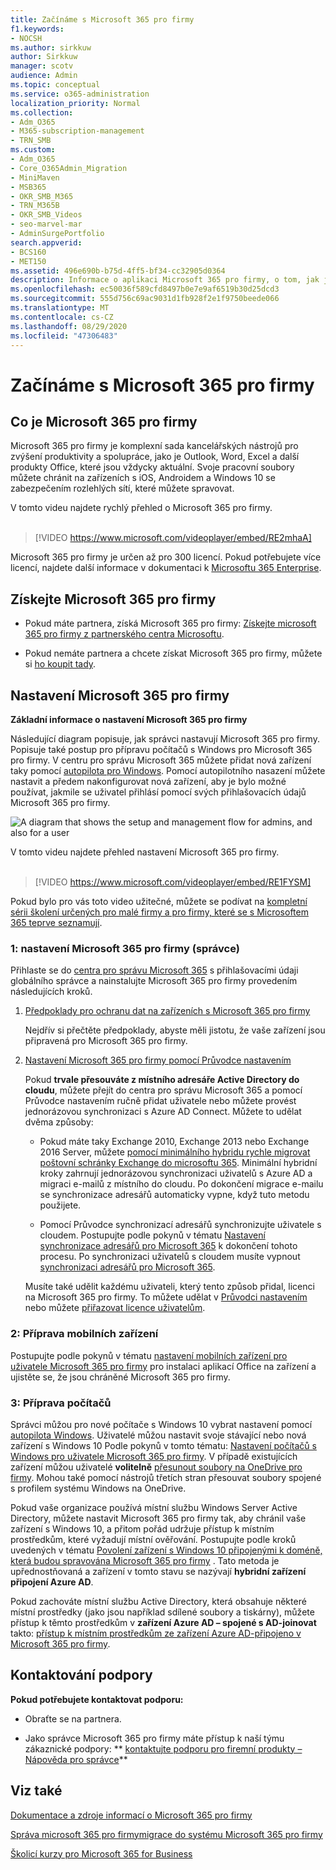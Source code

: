 ```yaml
---
title: Začínáme s Microsoft 365 pro firmy
f1.keywords:
- NOCSH
ms.author: sirkkuw
author: Sirkkuw
manager: scotv
audience: Admin
ms.topic: conceptual
ms.service: o365-administration
localization_priority: Normal
ms.collection:
- Adm_O365
- M365-subscription-management
- TRN_SMB
ms.custom:
- Adm_O365
- Core_O365Admin_Migration
- MiniMaven
- MSB365
- OKR_SMB_M365
- TRN_M365B
- OKR_SMB_Videos
- seo-marvel-mar
- AdminSurgePortfolio
search.appverid:
- BCS160
- MET150
ms.assetid: 496e690b-b75d-4ff5-bf34-cc32905d0364
description: Informace o aplikaci Microsoft 365 pro firmy, o tom, jak ji nastavit, a o tom, jak připravit zařízení a počítače uživatelů, aby byla chráněna Microsoft 365 pro firmy.
ms.openlocfilehash: ec50036f589cfd8497b0e7e9af6519b30d25dcd3
ms.sourcegitcommit: 555d756c69ac9031d1fb928f2e1f9750beede066
ms.translationtype: MT
ms.contentlocale: cs-CZ
ms.lasthandoff: 08/29/2020
ms.locfileid: "47306483"
---
```

# <a name="get-started-with-microsoft-365-for-business"></a>Začínáme s Microsoft 365 pro firmy

## <a name="what-is-microsoft-365-for-business"></a>Co je Microsoft 365 pro firmy

Microsoft 365 pro firmy je komplexní sada kancelářských nástrojů pro zvýšení produktivity a spolupráce, jako je Outlook, Word, Excel a další produkty Office, které jsou vždycky aktuální. Svoje pracovní soubory můžete chránit na zařízeních s iOS, Androidem a Windows 10 se zabezpečením rozlehlých sítí, které můžete spravovat.

V tomto videu najdete rychlý přehled o Microsoft 365 pro firmy.<br><br>

> [!VIDEO https://www.microsoft.com/videoplayer/embed/RE2mhaA] 
  
Microsoft 365 pro firmy je určen až pro 300 licencí. Pokud potřebujete více licencí, najdete další informace v dokumentaci k [Microsoftu 365 Enterprise](https://go.microsoft.com/fwlink/p/?linkid=860986). 
  
## <a name="get-microsoft-365-for-business"></a>Získejte Microsoft 365 pro firmy

- Pokud máte partnera, získá Microsoft 365 pro firmy: [Získejte microsoft 365 pro firmy z partnerského centra Microsoftu](get-microsoft-365-business.md).
    
- Pokud nemáte partnera a chcete získat Microsoft 365 pro firmy, můžete si [ho koupit tady](https://www.microsoft.com/microsoft-365/business).
    
## <a name="set-up-microsoft-365-for-business"></a>Nastavení Microsoft 365 pro firmy

 **Základní informace o nastavení Microsoft 365 pro firmy**
  
Následující diagram popisuje, jak správci nastavují Microsoft 365 pro firmy. Popisuje také postup pro přípravu počítačů s Windows pro Microsoft 365 pro firmy. V centru pro správu Microsoft 365 můžete přidat nová zařízení taky pomocí [autopilota pro Windows](add-autopilot-devices-and-profile.md). Pomocí autopilotního nasazení můžete nastavit a předem nakonfigurovat nová zařízení, aby je bylo možné používat, jakmile se uživatel přihlásí pomocí svých přihlašovacích údajů Microsoft 365 pro firmy.
  
![A diagram that shows the setup and management flow for admins, and also for a user](../media/249f81fc-7e79-44c7-8425-3a0b7b651c3b.png)

V tomto videu najdete přehled nastavení Microsoft 365 pro firmy.<br><br>

> [!VIDEO https://www.microsoft.com/videoplayer/embed/RE1FYSM] 

Pokud bylo pro vás toto video užitečné, můžete se podívat na [kompletní sérii školení určených pro malé firmy a pro firmy, které se s Microsoftem 365 teprve seznamují](https://support.microsoft.com/office/6ab4bbcd-79cf-4000-a0bd-d42ce4d12816).

  
### <a name="1-set-up-microsoft-365-for-business-admin"></a>1: nastavení Microsoft 365 pro firmy (správce)

Přihlaste se do [centra pro správu Microsoft 365](https://portal.office.com/adminportal/home) s přihlašovacími údaji globálního správce a nainstalujte Microsoft 365 pro firmy provedením následujících kroků. 
  
1. [Předpoklady pro ochranu dat na zařízeních s Microsoft 365 pro firmy](pre-requisites-for-data-protection.md)
    
    Nejdřív si přečtěte předpoklady, abyste měli jistotu, že vaše zařízení jsou připravená pro Microsoft 365 pro firmy.
    
2. [Nastavení Microsoft 365 pro firmy pomocí Průvodce nastavením](set-up.md)
    
    Pokud **trvale přesouváte z místního adresáře Active Directory do cloudu**, můžete přejít do centra pro správu Microsoft 365 a pomocí Průvodce nastavením ručně přidat uživatele nebo můžete provést jednorázovou synchronizaci s Azure AD Connect. Můžete to udělat dvěma způsoby: 
    
    - Pokud máte taky Exchange 2010, Exchange 2013 nebo Exchange 2016 Server, můžete [pomocí minimálního hybridu rychle migrovat poštovní schránky Exchange do microsoftu 365](https://docs.microsoft.com/Exchange/mailbox-migration/use-minimal-hybrid-to-quickly-migrate). Minimální hybridní kroky zahrnují jednorázovou synchronizaci uživatelů s Azure AD a migraci e-mailů z místního do cloudu. Po dokončení migrace e-mailu se synchronizace adresářů automaticky vypne, když tuto metodu použijete.
    
    - Pomocí Průvodce synchronizací adresářů synchronizujte uživatele s cloudem. Postupujte podle pokynů v tématu [Nastavení synchronizace adresářů pro Microsoft 365](https://docs.microsoft.com/microsoft-365/enterprise/set-up-directory-synchronization) k dokončení tohoto procesu. Po synchronizaci uživatelů s cloudem musíte vypnout [synchronizaci adresářů pro Microsoft 365](https://docs.microsoft.com/microsoft-365/enterprise/turn-off-directory-synchronization).
    
    Musíte také udělit každému uživateli, který tento způsob přidal, licenci na Microsoft 365 pro firmy. To můžete udělat v [Průvodci nastavením](set-up.md) nebo můžete [přiřazovat licence uživatelům](../admin/manage/assign-licenses-to-users.md).
    
### <a name="2-prepare-mobile-devices"></a>2: Příprava mobilních zařízení

Postupujte podle pokynů v tématu [nastavení mobilních zařízení pro uživatele Microsoft 365 pro firmy](set-up-mobile-devices.md) pro instalaci aplikací Office na zařízení a ujistěte se, že jsou chráněné Microsoft 365 pro firmy. 
  
### <a name="3-prepare-pcs"></a>3: Příprava počítačů

Správci můžou pro nové počítače s Windows 10 vybrat nastavení pomocí [autopilota Windows](add-autopilot-devices-and-profile.md). Uživatelé můžou nastavit svoje stávající nebo nová zařízení s Windows 10 Podle pokynů v tomto tématu: [Nastavení počítačů s Windows pro uživatele Microsoft 365 pro firmy](set-up-windows-devices.md). V případě existujících zařízení můžou uživatelé **volitelně** [přesunout soubory na OneDrive pro firmy](move-files-to-onedrive.md). Mohou také pomocí nástrojů třetích stran přesouvat soubory spojené s profilem systému Windows na OneDrive.
  
Pokud vaše organizace používá místní službu Windows Server Active Directory, můžete nastavit Microsoft 365 pro firmy tak, aby chránil vaše zařízení s Windows 10, a přitom pořád udržuje přístup k místním prostředkům, které vyžadují místní ověřování. Postupujte podle kroků uvedených v tématu [Povolení zařízení s Windows 10 připojenými k doméně, která budou spravována Microsoft 365 pro firmy](manage-windows-devices.md) . Tato metoda je upřednostňovaná a zařízení v tomto stavu se nazývají **hybridní zařízení připojení Azure AD**. 
  
Pokud zachováte místní službu Active Directory, která obsahuje některé místní prostředky (jako jsou například sdílené soubory a tiskárny), můžete přístup k těmto prostředkům v **zařízení Azure AD – spojené s AD-joinovat** takto: [přístup k místním prostředkům ze zařízení Azure AD-připojeno v Microsoft 365 pro firmy](access-resources.md).
  
  
## <a name="contact-support"></a>Kontaktování podpory

 **Pokud potřebujete kontaktovat podporu:**
  
- Obraťte se na partnera.
    
- Jako správce Microsoft 365 pro firmy máte přístup k naší týmu zákaznické podpory: ** [kontaktujte podporu pro firemní produkty – Nápověda pro správce](https://docs.microsoft.com/microsoft-365/admin/contact-support-for-business-products)**
    
## <a name="see-also"></a>Viz také

[Dokumentace a zdroje informací o Microsoft 365 pro firmy](https://go.microsoft.com/fwlink/p/?linkid=853701)
  
[Správa microsoft 365 pro firmy](manage.md)[migrace do systému Microsoft 365 pro firmy](migrate-to-microsoft-365-business.md)

[Školicí kurzy pro Microsoft 365 for Business](https://support.microsoft.com/office/6ab4bbcd-79cf-4000-a0bd-d42ce4d12816) 
